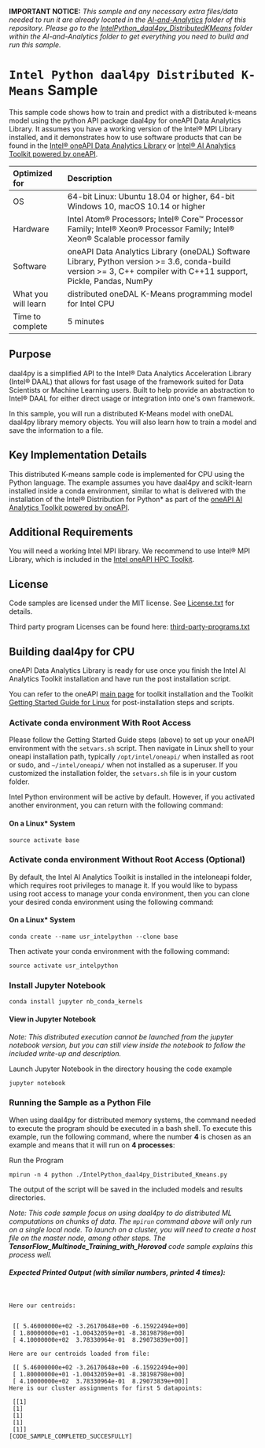 **IMPORTANT NOTICE:**
*This sample and any necessary extra files/data needed to run it are already located in the [AI-and-Analytics](https://github.com/oneapi-src/oneAPI-samples/tree/master/AI-and-Analytics) folder of this repository. Please go to the [IntelPython_daal4py_DistributedKMeans](https://github.com/oneapi-src/oneAPI-samples/tree/master/AI-and-Analytics/Features-and-Functionality/IntelPython_daal4py_DistributedKMeans)  folder within the AI-and-Analytics folder to get everything you need to build and run this sample.*

# `Intel Python daal4py Distributed K-Means` Sample
This sample code shows how to train and predict with a distributed k-means model using the python API package daal4py for oneAPI Data Analytics Library. It assumes you have a working version of the Intel® MPI Library installed, and it demonstrates how to use software products that can be found in the [Intel® oneAPI Data Analytics Library](https://software.intel.com/content/www/us/en/develop/tools/oneapi/components/onedal.html) or [Intel® AI Analytics Toolkit powered by oneAPI](https://software.intel.com/content/www/us/en/develop/tools/oneapi/ai-analytics-toolkit.html).

| Optimized for                     | Description
| :---                              | :---
| OS                                | 64-bit Linux: Ubuntu 18.04 or higher, 64-bit Windows 10, macOS 10.14 or higher
| Hardware                          | Intel Atom® Processors; Intel® Core™ Processor Family; Intel® Xeon® Processor Family; Intel® Xeon® Scalable processor family
| Software                          | oneAPI Data Analytics Library (oneDAL) Software Library, Python version >= 3.6, conda-build version >= 3, C++ compiler with C++11 support, Pickle, Pandas, NumPy
| What you will learn               | distributed oneDAL K-Means programming model for Intel CPU
| Time to complete                  | 5 minutes

## Purpose

daal4py is a simplified API to the Intel® Data Analytics Acceleration Library (Intel® DAAL) that allows for fast usage of the framework suited for Data Scientists or Machine Learning users. Built to help provide an abstraction to Intel® DAAL for either direct usage or integration into one's own framework.

In this sample, you will run a distributed K-Means model with oneDAL daal4py library memory objects. You will also learn how to train a model and save the information to a file.

## Key Implementation Details
This distributed K-means sample code is implemented for CPU using the Python language. The example assumes you have daal4py and scikit-learn installed inside a conda environment, similar to what is delivered with the installation of the Intel&reg; Distribution for Python* as part of the [oneAPI AI Analytics Toolkit powered by oneAPI](https://software.intel.com/en-us/oneapi/ai-kit).

## Additional Requirements

You will need a working Intel MPI library. We recommend to use Intel® MPI Library, which is included in the [Intel oneAPI HPC Toolkit](https://software.intel.com/en-us/oneapi/hpc-kit).
 
## License 

Code samples are licensed under the MIT license. See
[License.txt](https://github.com/oneapi-src/oneAPI-samples/blob/master/License.txt) for details.

Third party program Licenses can be found here: [third-party-programs.txt](https://github.com/oneapi-src/oneAPI-samples/blob/master/third-party-programs.txt)

## Building daal4py for CPU

oneAPI Data Analytics Library is ready for use once you finish the Intel AI Analytics Toolkit installation and have run the post installation script.

You can refer to the oneAPI [main page](https://software.intel.com/en-us/oneapi) for toolkit installation and the Toolkit [Getting Started Guide for Linux](https://software.intel.com/en-us/get-started-with-intel-oneapi-linux-get-started-with-the-intel-ai-analytics-toolkit) for post-installation steps and scripts.

### Activate conda environment With Root Access

Please follow the Getting Started Guide steps (above) to set up your oneAPI environment with the `setvars.sh` script. Then navigate in Linux shell to your oneapi installation path, typically `/opt/intel/oneapi/` when installed as root or sudo, and `~/intel/oneapi/` when not installed as a superuser. If you customized the installation folder, the `setvars.sh` file is in your custom folder.

Intel Python environment will be active by default. However, if you activated another environment, you can return with the following command:

#### On a Linux* System
```
source activate base
```

### Activate conda environment Without Root Access (Optional)

By default, the Intel AI Analytics Toolkit is installed in the inteloneapi folder, which requires root privileges to manage it. If you would like to bypass using root access to manage your conda environment, then you can clone your desired conda environment using the following command:

#### On a Linux* System
```
conda create --name usr_intelpython --clone base
```

Then activate your conda environment with the following command:

```
source activate usr_intelpython
```

### Install Jupyter Notebook
```
conda install jupyter nb_conda_kernels
```


#### View in Jupyter Notebook

_Note: This distributed execution cannot be launched from the jupyter notebook version, but you can still view inside the notebook to follow the included write-up and description._

Launch Jupyter Notebook in the directory housing the code example

```
jupyter notebook
```

### Running the Sample as a Python File

When using daal4py for distributed memory systems, the command needed to execute the program should be executed in a bash shell. To execute this example, run the following command, where the number **4** is chosen as an example and means that it will run on **4 processes**:

Run the Program

`mpirun -n 4 python ./IntelPython_daal4py_Distributed_Kmeans.py`

The output of the script will be saved in the included models and results directories.

_Note: This code sample focus on using daal4py to do distributed ML computations on chunks of data. The `mpirun` command above will only run on a single local node. To launch on a cluster, you will need to create a host file on the master node, among other steps. The **TensorFlow_Multinode_Training_with_Horovod** code sample explains this process well._

##### Expected Printed Output (with similar numbers, printed 4 times):
```


Here our centroids:


 [[ 5.46000000e+02 -3.26170648e+00 -6.15922494e+00]
 [ 1.80000000e+01 -1.00432059e+01 -8.38198798e+00]
 [ 4.10000000e+02  3.78330964e-01  8.29073839e+00]]

Here are our centroids loaded from file:

 [[ 5.46000000e+02 -3.26170648e+00 -6.15922494e+00]
 [ 1.80000000e+01 -1.00432059e+01 -8.38198798e+00]
 [ 4.10000000e+02  3.78330964e-01  8.29073839e+00]]
Here is our cluster assignments for first 5 datapoints:

 [[1]
 [1]
 [1]
 [1]
 [1]]
[CODE_SAMPLE_COMPLETED_SUCCESFULLY]

```


